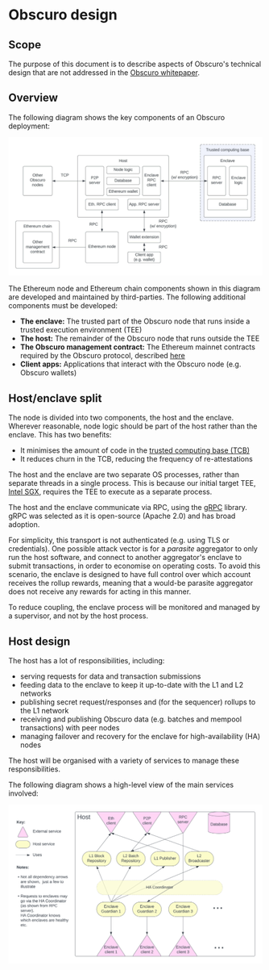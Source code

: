 # Obscuro design

## Scope

The purpose of this document is to describe aspects of Obscuro's technical design that are not addressed in the 
[Obscuro whitepaper](https://whitepaper.obscu.ro/).

## Overview

The following diagram shows the key components of an Obscuro deployment:

![architecture diagram](./resources/obscuro_arch.jpeg)

The Ethereum node and Ethereum chain components shown in this diagram are developed and maintained by third-parties. 
The following additional components must be developed:

* **The enclave:** The trusted part of the Obscuro node that runs inside a trusted execution environment (TEE)
* **The host:** The remainder of the Obscuro node that runs outside the TEE
* **The Obscuro management contract:** The Ethereum mainnet contracts required by the Obscuro protocol, described 
  [here](https://whitepaper.obscu.ro/obscuro-whitepaper/l1-contracts)
* **Client apps:** Applications that interact with the Obscuro node (e.g. Obscuro wallets)

## Host/enclave split

The node is divided into two components, the host and the enclave. Wherever reasonable, node logic should be part of 
the host rather than the enclave. This has two benefits:

* It minimises the amount of code in the 
  [trusted computing base (TCB)](https://en.wikipedia.org/wiki/Trusted_computing_base)
* It reduces churn in the TCB, reducing the frequency of re-attestations

The host and the enclave are two separate OS processes, rather than separate threads in a single process. This is 
because our initial target TEE, [Intel SGX](https://en.wikipedia.org/wiki/Software_Guard_Extensions), requires the 
TEE to execute as a separate process.

The host and the enclave communicate via RPC, using the [gRPC](https://grpc.io/) library. gRPC was selected as it is 
open-source (Apache 2.0) and has broad adoption.

For simplicity, this transport is not authenticated (e.g. using TLS or credentials). One possible attack vector is for 
a _parasite_ aggregator to only run the host software, and connect to another aggregator's enclave to submit 
transactions, in order to economise on operating costs. To avoid this scenario, the enclave is designed to have full 
control over which account receives the rollup rewards, meaning that a would-be parasite aggregator does not receive 
any rewards for acting in this manner.

To reduce coupling, the enclave process will be monitored and managed by a supervisor, and not by the host process.

## Host design

The host has a lot of responsibilities, including:
- serving requests for data and transaction submissions
- feeding data to the enclave to keep it up-to-date with the L1 and L2 networks
- publishing secret request/responses and (for the sequencer) rollups to the L1 network
- receiving and publishing Obscuro data (e.g. batches and mempool transactions) with peer nodes
- managing failover and recovery for the enclave for high-availability (HA) nodes

The host will be organised with a variety of services to manage these responsibilities.

The following diagram shows a high-level view of the main services involved:

![host services diagram](./resources/host_arch.png)
